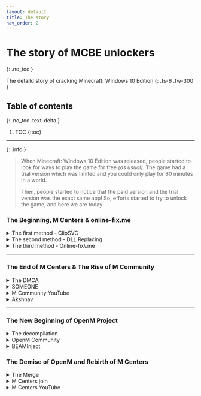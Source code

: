 ```yaml
---
layout: default
title: The story
nav_order: 2
---
```


# The story of MCBE unlockers
{: .no_toc }

The detaild story of cracking Minecraft: Windows 10 Edition
{: .fs-6 .fw-300 }

## Table of contents
{: .no_toc .text-delta }

1. TOC
{:toc}

---

{: .info }
> When Minecraft: Windows 10 Edition was released, people started to look for ways to play the game for free *(as usual)*. The game had a trial version which was limited and you could only play for 60 minutes in a world.
>
> Then, people started to notice that the paid version and the trial version was the exact same app! So, efforts started to try to unlock the game, and here we are today.

### The Beginning, M Centers & online-fix\.me

<details>

<summary>The first method - ClipSVC</summary>

* The First trick, discovered by tinedpakgamer, is the **ClipSVC Method**. With some registry code, you could force stop ClipSVC and prevent it from running in the background. After that, when you start Minecraft, it would buffer at 46% which you would then go and force stop Runtime Broker under Minecraft in Task Manager. And this worked! This was then packed into a program named M Centers by the discoverer. But, this method was the opposite of safe, as it breaks MS Store completely and on 10th October 2022, it got patched by Microsoft Sanity/Subscription Check Update.

</details>

<details>

<summary>The second method - DLL Replacing</summary>

* Then came along a permanent method, the **DLL Replacing**. By replacing `Windows.ApplicationModel.Store.dll` with *Cracked DLLs* and making it say the game was licensed, Minecraft was able to be unlocked! This was the method used by Tinedpakgamer in M Centers, released as version 3.0 *(2.0 was a sentry launcher using precracked appx. It failed and got scraped)*. After M Centers 3.0 became commonly used, M Centers 3.3 was released which did the same thing, but fixed a bug in the previous version.

</details>

<details>

<summary>The third method - Online-fix\.me</summary>

* In 2021, online-fix\.me *(a well-known Russian site)* released their own version of memory injection crack, which became popular as well. After this, Tinedpakgamer developed M Centers 4.0 which added **Appx Download** and discarded some in-development methods like, *DLL RAM Patch*, *Store Purchase Crack* using pre-cracked dlls from a Github repository. M Centers 5.0 was released and it used **In-Memory Code Manipulation** without the need of any DLLs. This version also had a UWP app but it was tricky to install *(it needed Developer Mode to be enabled, and made users install his self-signing certificate which was not secure at all)*. M Centers 6.0 was released, but it was just a re-made UI for the exact same app *(it was intended to provide auto-patching DLLs, but it was never done).

</details>

---

### The End of M Centers & The Rise of M Community

<details>

<summary>The DMCA</summary>

* After some time of the releases, Tinedpakgamer announced the end of M Centers, and started slowly deleting everything related to him. The speculated reason for this was an DMCA takedown, but this was never confirmed. 

</details>

<details>

<summary>SOMEONE</summary>

* While M Centers was slowly shutting down, a user named SOMEONE#1060 created a server named "M Community" and shared it through a major chunk of users on the M Centers server. his server, M Community, was the unofficial revival and archive of M Centers. As this server got increasingly popular, Tinedpakgamer found out about it then proceeded to delete the invitation message. But it was too late, and most of the stuff was archived and lots of users were in the server already. M Centers eventually deleted the Discord server, leaving no trace of it. 

</details>

<details>

<summary>M Community YouTube</summary>
* Later, a video titled something along the lines of "How to get MCBE for free" blew up. This video had linked the M Community server, which caused it to get lots of members. This soon led to M Centers joining the server and uploading M Centers 7.0 *(also known as Akshnav Launcher)* which also used *In-Memory Code Manipulation]. But this method had some issues.

</details>

<details>

<summary>Akshnav</summary>
* It was basically closed-source, it got frequently flagged by AV software as a virus, and you had to open the app and launch Minecraft that way to make it work. It also didn't work with all versions of Minecraft or Windows, so it was basically just a mess which got some people upset, and some left. Then there was a new player in the game.

</details>

---

### The New Beginning of OpenM Project

<details>

<summary>The decompilation</summary>
* Developers in M Community started work on decompiling Akshnav, cleaning it up and the sorts. This led nowhere in the end, but it was still a helpful resource to get an idea of how it was done. This work was done under M Community-Development.

</details>

<details>

<summary>OpenM Community</summary>
* And then some staff members and developers created a new server named "OpenM Community", and therefore the OpenM Project. They started work on `librosewater`, which was a process memory manipulation library written in pure Python.

</details>

<details>

<summary>BEAMInject</summary>
* This hinted at their next release, `BEAMinject` which was a fast and secure unlocker using **DLL Memory Manipulatoion** for Minecraft. Development was slow and steady, but it was a breath of fresh air in the Minecraft cracking scene because of its features:
  - It *was* the only maintained and currently working tool that was open-source
  - It worked with all kinds of Minecraft and Windows versions
  - It natively supported ARM devices
  - It had a silent executable which allowed users to just create a nice-looking shortcut
  - It didn't permanently modify system files and didn't have any prebuilt DLLs

</details>

### The Demise of OpenM and Rebirth of M Centers 

<details>

<summary>The Merge</summary>
* OpenM has been aborted, as soyeonswife63 retired on OpenM to begin a new individual project. The rest Mods/Admins deleted OpenM and set sail to M Community, as they have merged with them. 
</details>

<details>

<summary>M Centers join</summary>
* Since MCenter's discontinuation, tinedpakgamer has become silent ever since, except in Twitter. But, as of 1st May 2024, he joined M Community and announced that he was working on M Centers 8.0, so, M Centers prevail!
</details>

<details>

<summary>M Centers YouTube</summary>

* First, tinedpakgamer revived the [Youtube Channel](https://www.youtube.com/channel/UCM1jM7NWXvt8roj8mzMvhfw). He then created the [Discord Server](https://dsc.gg/mcenters) in which, on 8th May 2024, officially released M Centers 4.5 [The base code of M Centers 8.0]. It uses DLL Replacing, just like 4.0, but used .NET Framework replacing .NET Core, in which removes the requirement of .NET Runtime in your device. It also has an x86 version, but mainly it adds a *secret function*. The program can also be used with other UWP applications.

</details>